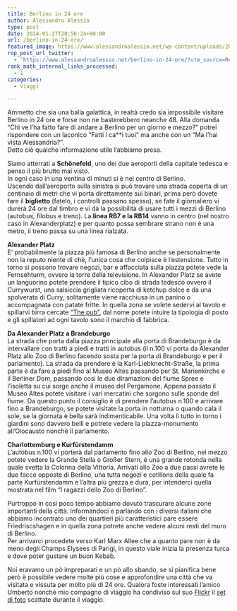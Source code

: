 ```yaml
---
title: Berlino in 24 ore
author: Alessandro Alessio
type: post
date: 2014-01-27T20:56:24+00:00
url: /berlino-in-24-ore/
featured_image: https://www.alessandroalessio.net/wp-content/uploads/2014/01/berlino-260x67.jpg
rop_post_url_twitter:
  - 'https://www.alessandroalessio.net/berlino-in-24-ore/?utm_source=ReviveOldPost&utm_medium=social&utm_campaign=ReviveOldPost'
rank_math_internal_links_processed:
  - 1
categories:
  - Viaggi

---
```

Ammetto che sia una balla galattica, in realtà credo sia impossibile visitare Berlino in 24 ore e forse non ne basterebbero neanche 48. Alla domanda &#8220;Chi ve l&#8217;ha fatto fare di andare a Berlino per un giorno e mezzo?&#8221; potrei rispondere con un laconico &#8220;Fatti i ca**i tuoi&#8221; ma anche con un &#8220;Ma l&#8217;hai vista Alessandria?&#8221;.  
Detto ciò qualche informazione utile l&#8217;abbiamo presa.

<!--more-->

Siamo atterrati a **Schönefeld**, uno dei due aeroporti della capitale tedesca e penso il più brutto mai visto.  
In ogni caso in una ventina di minuti si è nel centro di Berlino.  
Uscendo dall&#8217;aeroporto sulla sinistra si può trovare una strada coperta di un centinaio di metri che vi porta direttamente sui binari, prima però dovete fare il **biglietto** (fatelo, i controlli passano spesso), se fate il giornaliero vi durerà 24 ore dal timbro e vi dà la possibilità di usare tutti i mezzi di Berlino (autobus, filobus e treno). La **linea RB7 e la RB14** vanno in centro (nel nostro caso in Alexanderplatz) e per quanto possa sembrare strano non è una metro, il treno passa su una linea rialzata.

**Alexander Platz**  
E&#8217; probabilmente la piazza più famosa di Berlino anche se personalmente non la reputo niente di chè, l&#8217;unica cosa che colpisce è l&#8217;estensione. Tutto in torno si possono trovare negozi, bar e affacciata sulla piazza potete vede la Fernsehturm, ovvero la torre della televisione. In Alexander Platz se avete un languorino potete prendere il tipico cibo di strada tedesco ovvero il Currywurst, una salsiccia grigliata ricoperta di ketchup dolce e da una spolverata di Curry, solitamente viene racchiusa in un panino o accompagnata con patate fritte. In quella zona se volete sedervi al tavolo e spillarvi birra cercate <a href="http://www.thepubworld.com/de/berlin/?lng=en" title="The Pub" target="_blank">&#8220;The pub&#8221;</a>, dal nome potete intuire la tipologia di posto e gli spillatori ad ogni tavolo sono il marchio di fabbrica.

**Da Alexander Platz a Brandeburgo**  
La strada che porta dalla piazza principale alla porta di Brandeburgo è da intervallare con tratti a piedi e tratti in autobus (il n.100 vi porta da Alexander Platz allo Zoo di Berlino facendo sosta per la porta di Brandeburgo e per il parlamento). La strada da prendere è la Karl-Liebknecht-Straße, la prima parte è da fare a piedi fino al Museo Altes passando per St. Marienkirche e il Berliner Dom, passando così le due diramazioni del fiume Spree e l&#8217;isoletta su cui sorge anche il museo del Pergamone. Appena passato il Museo Altes potete visitare i vari mercatini che sorgono sulle sponde del fiume. Da questo punto il consiglio è di prendere l&#8217;autobus n.100 e arrivare fino a Brandeburgo, se potete visitate la porta in notturna o quando cala il sole, se la giornata è bella sarà indimenticabile. Una volta lì tutto in torno i giardini sono davvero belli e potrete vedere la piazza-monumento all&#8217;Olocausto nonchè il parlamento.

**Charlottemburg e Kurfürstendamm**  
L&#8217;autobus n.100 vi porterà dal parlamento fino allo Zoo di Berlino, nel mezzo potete vedere la Grande Stella o Großer Stern, è una grande rotonda nella quale svetta la Colonna della Vittoria. Arrivati allo Zoo a due passi avrete le due facce opposte di Berlino, una tutta negozi e cotillons della quale fa parte Kurfürstendamm e l&#8217;altra più grezza e dura, per intenderci quella mostrata nel film &#8220;I ragazzi dello Zoo di Berlino&#8221;.

Purtroppo in così poco tempo abbiamo dovuto trascurare alcune zone importanti della città. Informandoci e parlando con i diversi italiani che abbiamo incontrato uno dei quartieri più caratteristici pare essere Friedriscshagen e in quella zona potrete anche vedere alcuni resti del muro di Berlino.  
Per arrivarci procedete verso Karl Marx Allee che a quanto pare non è da meno degli Champs Elysees di Parigi, in questo viale inizia la presenza turca e dove poter gustare un buon Kebab.

Noi eravamo un pò impreparati e un pò allo sbando, se si pianifica bene però è possibile vedere molte più cose e approfondire una città che va visitata e vissuta per molto più di 24 ore. Qualora foste interessati l&#8217;amico Umberto nonchè mio compagno di viaggio ha condiviso sul suo <a href="http://www.flickr.com/photos/umberosy/" title="Flickr Umberto Scudo" target="_blank">Flickr</a> il <a href="http://www.flickr.com/photos/umberosy/sets/72157640208393376/" title="Foto Berlino" target="_blank">set di foto</a> scattate durante il viaggio.